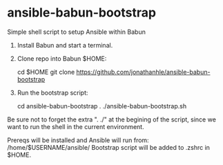 # ansible-babun-bootstrap
Simple shell script to setup Ansible within Babun

1. Install Babun and start a terminal.
2. Clone repo into Babun $HOME:

   cd $HOME
   git clone https://github.com/jonathanhle/ansible-babun-bootstrap
3. Run the bootstrap script:

   cd ansible-babun-bootstrap
   . ./ansible-babun-bootstrap.sh

Be sure not to forget the extra ". ./" at the begining of the script, since we want to run the shell in the current environment.

Prereqs will be installed and Ansible will run from: /home/$USERNAME/ansible/
Bootstrap script will be added to .zshrc in $HOME.
